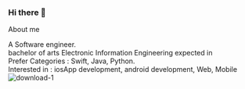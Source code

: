 ### Hi there 👋

About me <br>

A Software engineer. <br>
bachelor of arts Electronic Information Engineering expected in  <br>
Prefer Categories : Swift, Java, Python. <br>
Interested in : iosApp development, android development, Web, Mobile 
![download-1](https://user-images.githubusercontent.com/69894461/165701887-c7e4ff5f-d7b6-4bda-a994-eced961132a9.jpg)

